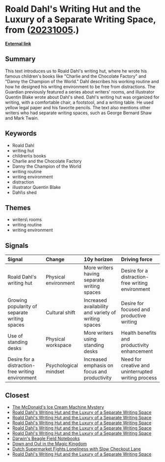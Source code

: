 # __Roald Dahl's Writing Hut and the Luxury of a Separate Writing Space__, from ([20231005](https://kghosh.substack.com/p/20231005).)

__[External link](https://kottke.org/19/01/a-writing-shed-of-ones-own?utm_source=substack&utm_medium=email)__



## Summary

This text introduces us to Roald Dahl's writing hut, where he wrote his famous children's books like "Charlie and the Chocolate Factory" and "Danny the Champion of the World." Dahl describes his working routine and how he designed his writing environment to be free from distractions. The Guardian previously featured a series about writers' rooms, and illustrator Quentin Blake wrote about Dahl's shed. Dahl's writing hut was organized for writing, with a comfortable chair, a footstool, and a writing table. He used yellow legal paper and his favorite pencils. The text also mentions other writers who had separate writing spaces, such as George Bernard Shaw and Mark Twain.

## Keywords

* Roald Dahl
* writing hut
* children\s books
* Charlie and the Chocolate Factory
* Danny the Champion of the World
* writing routine
* writing environment
* distraction
* illustrator Quentin Blake
* Dahl\s shed

## Themes

* writers\ rooms
* writing routine
* writing environment

## Signals

| Signal                                            | Change                | 10y horizon                                          | Driving force                                       |
|:--------------------------------------------------|:----------------------|:-----------------------------------------------------|:----------------------------------------------------|
| Roald Dahl's writing hut                          | Physical environment  | More writers having separate writing spaces          | Desire for a distraction-free writing environment   |
| Growing popularity of separate writing spaces     | Cultural shift        | Increased availability and variety of writing spaces | Desire for focused and productive writing           |
| Use of standing desks                             | Physical workspace    | More writers using standing desks                    | Health benefits and productivity enhancement        |
| Desire for a distraction-free writing environment | Psychological mindset | Increased emphasis on focus and productivity         | Need for creative and uninterrupted writing process |

## Closest

* [The McDonald's Ice Cream Machine Mystery](f172e76b58b2e57af99257f3a45fe021)
* [Roald Dahl's Writing Hut and the Luxury of a Separate Writing Space](a0aa4aeba716d3559002da147889760a)
* [Roald Dahl's Writing Hut and the Luxury of a Separate Writing Space](a0aa4aeba716d3559002da147889760a)
* [Roald Dahl's Writing Hut and the Luxury of a Separate Writing Space](a0aa4aeba716d3559002da147889760a)
* [Roald Dahl's Writing Hut and the Luxury of a Separate Writing Space](a0aa4aeba716d3559002da147889760a)
* [Roald Dahl's Writing Hut and the Luxury of a Separate Writing Space](a0aa4aeba716d3559002da147889760a)
* [Darwin's Beagle Field Notebooks](e1718dbfd1ea52b4030af92331bf20ae)
* [Down and Out in the Magic Kingdom](aa2a288c3b4bf99252f35d3a30d17a82)
* [Dutch Supermarket Fights Loneliness with Slow Checkout Lane](f96c785471cb0d424e7238d6b7c544e5)
* [Roald Dahl's Writing Hut and the Luxury of a Separate Writing Space](a0aa4aeba716d3559002da147889760a)